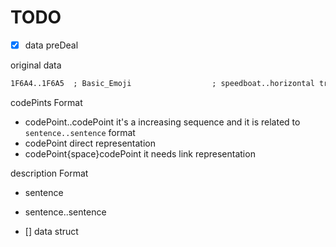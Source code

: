 # TODO

- [x]  data preDeal

original data

```txt
1F6A4..1F6A5  ; Basic_Emoji                  ; speedboat..horizontal traffic light                            # E0.6   [2] (🚤..🚥)
```

codePints Format

- codePoint..codePoint
  it's a increasing sequence
  and it is related to `sentence..sentence` format
- codePoint
  direct representation
- codePoint{space}codePoint
  it needs link representation

description Format

- sentence
- sentence..sentence

- [] data struct
